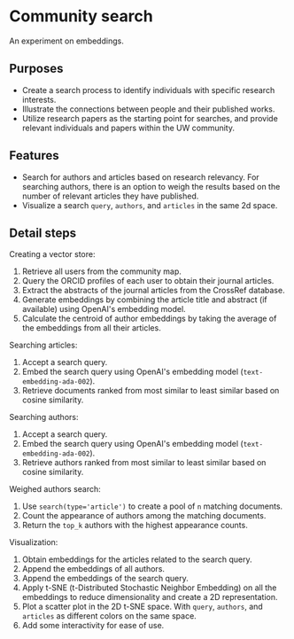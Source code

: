 # Community search

An experiment on embeddings.

## Purposes

- Create a search process to identify individuals with specific research interests.
- Illustrate the connections between people and their published works.
- Utilize research papers as the starting point for searches, and provide relevant individuals and papers within the UW community.

## Features

- Search for authors and articles based on research relevancy. For searching authors, there is an option to weigh the results based on the number of relevant articles they have published.
- Visualize a search `query`, `authors`, and `articles` in the same 2d space.

## Detail steps

Creating a vector store:

1. Retrieve all users from the community map.
1. Query the ORCID profiles of each user to obtain their journal articles.
1. Extract the abstracts of the journal articles from the CrossRef database.
1. Generate embeddings by combining the article title and abstract (if available) using OpenAI's embedding model.
1. Calculate the centroid of author embeddings by taking the average of the embeddings from all their articles.

Searching articles:

1. Accept a search query.
1. Embed the search query using OpenAI's embedding model (`text-embedding-ada-002`).
1. Retrieve documents ranked from most similar to least similar based on cosine similarity.

Searching authors:

1. Accept a search query.
1. Embed the search query using OpenAI's embedding model (`text-embedding-ada-002`).
1. Retrieve authors ranked from most similar to least similar based on cosine similarity.

Weighed authors search:

1. Use `search(type='article')` to create a pool of `n` matching documents.
1. Count the appearance of authors among the matching documents.
1. Return the `top_k` authors with the highest appearance counts.

Visualization:

1. Obtain embeddings for the articles related to the search query.
1. Append the embeddings of all authors.
1. Append the embeddings of the search query.
1. Apply t-SNE (t-Distributed Stochastic Neighbor Embedding) on all the embeddings to reduce dimensionality and create a 2D representation.
1. Plot a scatter plot in the 2D t-SNE space. With `query`, `authors`, and `articles` as different colors on the same space.
1. Add some interactivity for ease of use.
